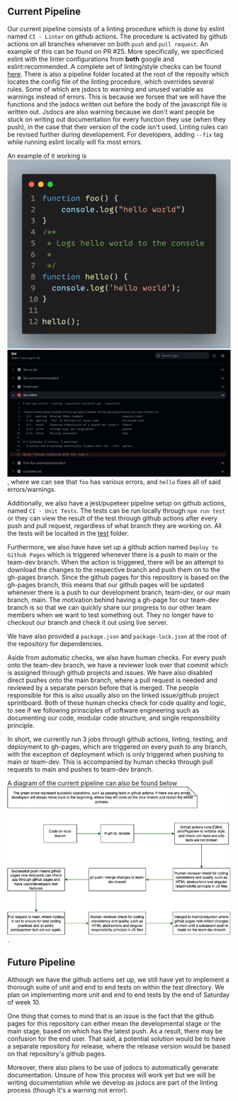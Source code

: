 ## Current Pipeline
Our current pipeline consists of a linting procedure which is done by eslint named `CI - Linter` on github actions. The procedure is activated by github actions on all branches whenever on both `push` and `pull request`. An example of this can be found on PR #25. More specifically, we specificied eslint with the linter configurations from **both** google and eslint:recommended. A complete set of linting/style checks can be found [here](https://github.com/google/eslint-config-google/blob/master/index.js). There is also a pipeline folder located at the root of the reposity which locates the config file of the linting procedure, which overrides several rules. Some of which are jsdocs to warning and unused variable as warnings instead of errors. This is because we forsee that we will have the functions and the jsdocs written out before the body of the javascript file is written out. Jsdocs are also warning because we don't want people be stuck on writing out documentation for every function they use (when they push), in the case that their version of the code isn't used. Linting rules can be revised further during developement. For developers, adding `--fix` tag while running eslint locally will fix most errors.

An example of it working is ![code linting](./linter_code_example.png) ![linting output](./linter_output_example.png), where we can see that `foo` has various errors, and `hello` fixes all of said errors/warnings.

Additionally, we also have a jest/pupeteer pipeline setup on github actions, named `CI - Unit Tests`. The tests can be run locally through `npm run test` or they can view the result of the test through github actions after every push and pull request, regardless of what branch they are working on. All the tests will be localted in the [test](.__tests__) folder. 

Furthermore, we also have have set up a github action named `Deploy to Github Pages` which is triggered whenever there is a push to main or the team-dev branch. When the action is triggered, there will be an attempt to download the changes to the respective branch and push them on to the gh-pages branch. Since the github pages for this repository is based on the gh-pages branch, this means that our github pages will be updated whenever there is a push to our development branch, team-dev, or our main branch, main. The motivation behind having a gh-page for our team-dev branch is so that we can quickly share our progress to our other team members when we want to test something out. They no longer have to checkout our branch and check it out using live server.

We have also provided a `package.json` and `package-lock.json` at the root of the repository for dependencies. 

Aside from automatic checks, we also have human checks. For every push onto the team-dev branch, we have a reviewer look over that commit which is assigned through github projects and issues. We have also disabled direct pushes onto the main branch, where a pull request is needed and reviewed by a separate person before that is merged. The people responsible for this is also usually also on the linked issue/github project sprintboard. Both of these human checks check for code quality and logic, to see if we following prinsciples of software engineering such as documenting our code, modular code structure, and single responsibility principle. 

In short, we currently run 3 jobs through github actions, linting, testing, and deployment to gh-pages, which are triggered on every push to any branch, with the exception of deployment which is only triggered when pushing to main or team-dev. This is accompanied by human checks through pull requests to main and pushes to team-dev branch.

A diagram of the current pipeline can also be found below
![CI/CD](./phase1.drawio.png).

## Future Pipeline
Although we have the github actions set up, we still have yet to implement a thorough suite of unit and end to end tests on within the test directory. We plan on implementing more unit and end to end tests by the end of Saturday of week 10.

One thing that comes to mind that is an issue is the fact that the github pages for this repository can either mean the developmental stage or the main stage, based on which has the latest push. As a result, there may be confusion for the end user. That said, a potential solution would be to have a separate repository for release, where the release version would be based on that repository's github pages.

Moreover, there also plans to be use of jsdocs to automatically generate documentation. Unsure of how this process will work yet but we will be writing documentation while we develop as jsdocs are part of the linting process (though it's a warning not error). 
